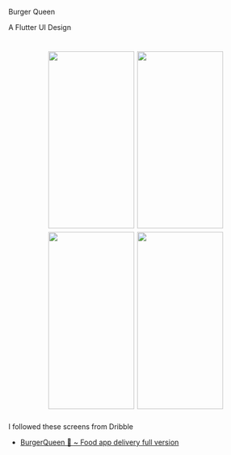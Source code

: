 Burger Queen

A Flutter UI Design

<h1 align="center">
<img src="https://user-images.githubusercontent.com/68037905/227830158-88a3e392-0732-4a9d-ba2d-1304636ef360.png" width="170" height="350"/>
<img src="https://user-images.githubusercontent.com/68037905/227830162-f11a6a7b-369a-4073-9b73-4964cd2599aa.png" width="170" height="350"/>
<img src="https://user-images.githubusercontent.com/68037905/227830164-38525926-e6e2-4151-b069-31e640e43a5f.png" width="170" height="350"/>
<img src="https://user-images.githubusercontent.com/68037905/227830169-b9ac0b79-9f24-49a4-8d65-85275cbeea85.png" width="170" height="350"/>

</h1>




I followed these screens from Dribble
- [BurgerQueen 👑 ~ Food app delivery full version](https://dribbble.com/shots/16363119-BurgerQueen-Food-app-delivery-full-version)
